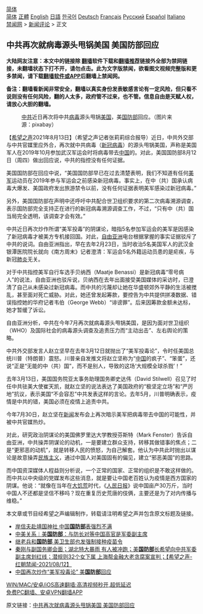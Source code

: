  <!-- 面包屑导航 --> <div class="breadcrumb"><!-- GTranslate: https://gtranslate.io/ -->  <div class="switcher notranslate">  <div class="selected">  <a href="#" onclick="return false;"> 简体</a>  </div>  <div class="option">  <a href="https://www.bannedbook.org" onclick="doGTranslate('zh-CN|zh-CN');jQuery('div.switcher div.selected a').html(jQuery(this).html());return false;" title="简体中文" class="nturl selected"> 简体</a>  <a href="https://www.bannedbook.org/zh-tw/" onclick="doGTranslate('zh-CN|zh-TW');jQuery('div.switcher div.selected a').html(jQuery(this).html());return false;" title="繁體中文" class="nturl"> 正體</a>  <a href="https://www.bannedbook.org/en/" onclick="doGTranslate('zh-CN|en');jQuery('div.switcher div.selected a').html(jQuery(this).html());return false;" title="English" class="nturl"> English</a>  <a href="https://www.bannedbook.org/ja/" onclick="doGTranslate('zh-CN|ja');jQuery('div.switcher div.selected a').html(jQuery(this).html());return false;" title="日本語" class="nturl"> 日語</a>  <a href="https://www.bannedbook.org/ko/" onclick="doGTranslate('zh-CN|ko');jQuery('div.switcher div.selected a').html(jQuery(this).html());return false;" title="한국어" class="nturl"> 한국어</a>  <a href="https://www.bannedbook.org/de/" onclick="doGTranslate('zh-CN|de');jQuery('div.switcher div.selected a').html(jQuery(this).html());return false;" title="Deutsch" class="nturl"> Deutsch</a>  <a href="https://www.bannedbook.org/fr/" onclick="doGTranslate('zh-CN|fr');jQuery('div.switcher div.selected a').html(jQuery(this).html());return false;" title="Français" class="nturl"> Français</a>  <a href="https://www.bannedbook.org/ru/" onclick="doGTranslate('zh-CN|ru');jQuery('div.switcher div.selected a').html(jQuery(this).html());return false;" title="Русский" class="nturl"> Русский</a>  <a href="https://www.bannedbook.org/es/" onclick="doGTranslate('zh-CN|es');jQuery('div.switcher div.selected a').html(jQuery(this).html());return false;" title="Español" class="nturl"> Español</a>  <a href="https://www.bannedbook.org/it/" onclick="doGTranslate('zh-CN|it');jQuery('div.switcher div.selected a').html(jQuery(this).html());return false;" title="Italiano" class="nturl"> Italiano</a>  </div>  </div>      <div class='breadcrumb-sub'><!-- Breadcrumb NavXT 6.3.0 --> <a href="https://www.bannedbook.org/" class="home">禁闻网</a> &gt; <a href="https://www.bannedbook.org/bnews/comments/" class="category">新闻评论</a> &gt; 正文</div></div><h2>中共再次就病毒源头甩锅美国 美国防部回应</h2> <p class="notice"><b>大陆网友注意：本文中的链接除 <a href="https://github.com/bannedbook/fanqiang" >翻墙</a>软件下载和<a href="https://github.com/killgcd/justmysocks/blob/master/README.md">翻墙推荐</a>链接外全部为禁网链接，未翻墙状态下打不开，请勿点击。此为文字版禁闻，欲看图文视频完整版和更多禁闻，请下载<a href="https://github.com/bannedbook/fanqiang">翻墙软件或APP</a>后翻墙上禁闻网。</p><p>备注：翻墙看新闻非常安全，翻墙以真实身份发表敏感言论有一定风险，但只看不说则没有任何风险，翻的人太多，政府管不过来，也不管。信息自由是天赋人权，请放心大胆的翻墙。</b></p>  <div class="entry"> <figure> <p><figcaption><a href="https://www.bannedbook.org/bnews/tag/%e4%b8%ad%e5%85%b1/" class="st_tag internal_tag" rel="tag" title="标签 中共 下的日志">中共</a>近日再次将中共<a href="https://www.bannedbook.org/bnews/tag/%e7%97%85%e6%af%92/" class="st_tag internal_tag" rel="tag" title="标签 病毒 下的日志">病毒</a>源头甩锅<a href="https://www.bannedbook.org/bnews/tag/%e7%be%8e%e5%9b%bd/" class="st_tag internal_tag" rel="tag" title="标签 美国 下的日志">美国</a>，美<a href="https://www.bannedbook.org/bnews/tag/%E5%9B%BD%E9%98%B2%E9%83%A8/" class="st_tag internal_tag" rel="tag" title="标签 国防部 下的日志">国防部</a>回应。（图片来源：pixabay）</figcaption></figure> <p>【<span class='wp_keywordlink_affiliate'><a href="https://www.soundofhope.org" title="希望之声" target="_blank">希望之声</a></span>2021年8月13日】（希望之声记者张莉莉综合报导）近日，中共外交部与中共官媒里应外合，再次就中共病毒（<a href="https://www.bannedbook.org/bnews/tag/%e6%96%b0%e5%86%a0%e7%97%85%e6%af%92/" class="st_tag internal_tag" rel="tag" title="标签 新冠病毒 下的日志">新冠病毒</a>）的源头甩锅美国，声称是美国军人在2019年10月参加武汉军运会时将病毒带去<span class='wp_keywordlink_affiliate'><a href="https://www.bannedbook.org/" title="中国" target="_blank">中国</a></span>的。对此，美国国防部8月12日（周四）做出回应说，中共的指控没有任何证据。</p> <p>美国国防部在回应中说，“美国国防部早已在过去清楚表明，我们不知道有任何<a href="https://www.bannedbook.org/bnews/tag/%e7%be%8e%e5%86%9b/" class="st_tag internal_tag" rel="tag" title="标签 美军 下的日志">美军</a>运动员在2019年参与军运会之前感染新冠病毒。事实上，在中（共）国承认病毒大爆发、美国政府发出旅游禁令以前，没有任何证据表明美军感染过新冠病毒。”</p> <p>另外，美国国防部在声明中还呼吁中共配合世卫组织要求的第二次病毒溯源调查，表示国防部完全支持正在进行的新冠病毒溯源调查工作，不过，“只有中（共）国当局完全透明，该调查才会有效。”</p>  <p>中共近日再次炒作所谓“美军投毒”的阴谋论，暗指5名参加军运会的美军是因感染了新冠病毒才被美方专机接回国。对此，<a href="https://www.bannedbook.org/bnews/tag/%e8%87%aa%e7%94%b1%e4%ba%9a%e6%b4%b2/" class="st_tag internal_tag" rel="tag" title="标签 自由亚洲 下的日志">自由亚洲</a>电台根据掌握的事实证据驳斥了中共的说词。自由亚洲指出，早在去年2月23日，当时收治5名美国军人的武汉金银潭医院院长就向《南方周末》记者澄清：军运会5名外籍运动员患的是疟疾，与新冠<a href="https://www.bannedbook.org/bnews/tag/%e8%82%ba%e7%82%8e/" class="st_tag internal_tag" rel="tag" title="标签 肺炎 下的日志">肺炎</a>无关。</p> <p>对于中共指控美军自行车选手贝纳西（Maatje Benassi）是新冠病毒“零号病人”的说法，自由亚洲也驳斥说，贝纳西在去年出面接受美国媒体的采访时，已澄清了自己从未感染过新冠病毒。而中共的污蔑却让她在华盛顿郊外平静的生活被搅乱，甚至面对死亡威胁。对此，她还曾发起筹款，要控告为中共提供拼凑数据、错误指控她的华府记者韦伯（George Webb）“诽谤罪”。后来因筹款金额未达标，她才暂缓了诉讼。</p> <p>自由亚洲分析，中共在今年7月再次就病毒源头甩锅美国，是因为面对世卫组织（WHO）及国际社会的病毒源头调查及追责压力而“主动出击”、左右舆论的策略。</p>  <p>中共外交部发言人赵立坚早在去年3月12日就抛出了“美军投毒论”，令时任美国总统川普（特朗普）震怒。川普亲自发推文将赵立坚称为“<a href="https://www.bannedbook.org/bnews/tag/%E4%B8%AD%E5%9B%BD/" class="st_tag internal_tag" rel="tag" title="标签 中国 下的日志">中国</a>的疯子”、“笨蛋”，还说“正是“无能的中（共）国”，而不是别人，导致的这场‘大规模全球杀戮’！”</p> <p>去年3月13日，美国国务院亚太事务助理国务卿史达伟（David Stilwell）召见了时任中共驻美大使崔天凯，就赵立坚的说法表达了美国政府的“极坚定立场”和“严厉地”抗议，表示美国“不会容忍”中共发表这样的言论。去年5月，川普明确表示，疫情是中共的错，美国必须在疫情上追责中共。</p> <p>今年7月30日，赵立坚在<span class='wp_keywordlink_affiliate'><a href="https://www.bannedbook.org/" title="新闻">新闻</a></span>发布会上再次暗示美军把病毒带去中国的可能性，并被中共官媒热炒。</p>  <p>对此，研究政治阴谋论的美国佛罗里达大学教授芬斯特（Mark Fenster）告诉自由亚洲，中共操弄阴谋论的动机，一是要建立群众支持，转移其做错事的焦点；二是“更邪恶的动机”，就是转移人民的愤怒，为自己解套。他认为中共此时抛出以谋论是故意操弄<span class='wp_keywordlink'><a href="https://www.bannedbook.org/forum11/topic333.html" title="禁片：民族主义和三座大山" target="_blank">民族主义</a></span>，通过中国人对美国固有的偏见，建立“邪恶美国”的思路。</p> <p>而中国资深媒体人程益则分析说，一个正常的国家、正常的组织是不敢这样做的。而中共以中央级的党媒发布这些消息，就是要让中国老百姓认为疫情是西方国家的阴谋。他说：“就像在当年在<span class='wp_keywordlink'><a href="https://www.bannedbook.org/forum2/topic255.html" title="https://www.bannedbook.org/forum2/topic255.html" target="_blank">大饥荒</a></span>时代，《<span class='wp_keywordlink'><a href="https://www.bannedbook.org/forum2/topic109.html" title="透视人民日报" target="_blank">人民日报</a></span>》说中国亩产30万斤，当时中国人不还都是坚信不移吗？现在重复历史荒唐的伎俩，主要还是为了对内传播与维稳。”</p> <p>本文章或节目经希望之声编辑制作，转载请注明希望之声并包含原文标题及链接。 </p>  <ul class='op-related-articles' title='相关阅读'> <li><a href='https://www.bannedbook.org/bnews/ssgc/20210814/1605941.html' target='_blank'>岸信夫赴靖国神社 中国<b>国防部</b>表强烈不满</a></li> <li><a href='https://www.bannedbook.org/bnews/baitai/20210813/1605784.html' target='_blank'>中美关系︱美<b>国防部</b>：与防长对等中国高官是军委副主席</a></li> <li><a href='https://www.bannedbook.org/bnews/comments/20210813/1605607.html' target='_blank'>继老兵和<b>国防部</b> 美卫生部也发强制接种疫苗令</a></li> <li><a href='https://www.bannedbook.org/bnews/comments/20210813/1605523.html' target='_blank'>秦刚与副国务卿会面；湖北特大暴雨 有人被冲跑；美<b>国防部</b>长希望向中共军委副主席划红线；潜规则32个女下属 上海帮金融大老贪腐案宣判；【希望之声-红朝禁闻-2021/08/12】</a></li> <li><a href='https://www.bannedbook.org/bnews/ssgc/20210813/1605377.html' target='_blank'>中国再次炒作“美军投毒论” 美<b>国防部</b>回应</a></li> </ul> <p class="texttj"> <a href="https://github.com/bannedbook/fanqiang/wiki/V2ray%E6%9C%BA%E5%9C%BA" target="_blank">WIN/MAC/安卓/iOS高速翻墙:高清视频秒开,超低延迟</a><br/> <a href="https://github.com/bannedbook/fanqiang/wiki/%E7%A6%81%E9%97%BB%E7%BD%91%E5%AE%89%E5%8D%93%E7%BF%BB%E5%A2%99%E6%96%B0%E9%97%BBAPP" target="_blank">免费PC翻墙、安卓VPN翻墙APP</a></p><p>原文链接：<a class="src_link"  href="https://www.soundofhope.org/post/535235" target="_blank">中共再次就病毒源头甩锅美国 美国防部回应</a></p><a name='sharetosocial'></a>  <div style="margin-bottom:5px;padding-bottom:5px;clear:both"> <div id="archive-pix-1" class="banner-ads"> <!-- AuctionX Display platform tag START --> <div id="26318x728x90x621x_ADSLOT2" clicktrack="%%CLICK_URL_ESC%%"></div> <!-- AuctionX Display platform tag END --> </div> <div id="archive-pix-2" class="banner-ads"> <!-- AuctionX Display platform tag START --> <div id="26315x300x250x621x_ADSLOT2" clicktrack="%%CLICK_URL_ESC%%"></div> <!-- AuctionX Display platform tag END --> </div> </div>  <div id="archive-pix-1" class="banner-ads"> <!-- AuctionX Display platform tag START --> <div id="26318x728x90x621x_ADSLOT3" clicktrack="%%CLICK_URL_ESC%%"></div> <!-- AuctionX Display platform tag END --> </div> </div><!--END ENTRY--> 